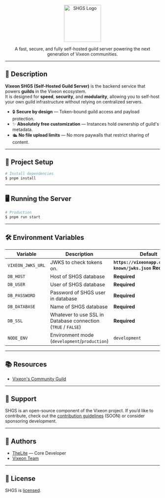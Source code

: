 <p align="center">
  <a href="https://vixeonapp.com" target="blank"><img src="https://vixeonapp.com/favicon.ico" width="120" alt="SHGS Logo" /></a>
</p>

<p align="center">
  A fast, secure, and fully self-hosted guild server powering the next generation of Vixeon communities.
</p>

---

## 📌 Description

**Vixeon SHGS (Self-Hosted Guild Server)** is the backend service that powers **guilds** in the Vixeon ecosystem.  
It is designed for **speed**, **security**, and **modularity**, allowing you to self-host your own guild infrastructure without relying on centralized servers.

- 🔒 **Secure by design** — Token-bound guild access and payload protection.
- ✨ **Absolutely free customization** — Instances hold ownership of guild's metadata.
- 🛳️ **No file upload limits** — No more paywalls that restrict sharing of content.

---

## 🚀 Project Setup

```bash
# Install dependencies
$ pnpm install
````

---

## 🖥 Running the Server

```bash
# Production
$ pnpm run start
```

---

## 🛠 Environment Variables

| Variable       | Description                             | Default       |
| -------------- | --------------------------------------- | ------------- |
| `VIXEON_JWKS_URL` | JWKS to check tokens on.             | **`https://vixeonapp.com/.well-known/jwks.json` Required**  |
| `DB_HOST`         | Host of SHGS database                | **Required**        |
| `DB_USER`         | User of SHGS database                | **Required**        |
| `DB_PASSWORD`         | Password of SHGS user in database                | **Required**        |
| `DB_DATABASE`         | Name of SHGS database                | **Required**        |
| `DB_SSL`         | Whatever to use SSL in Database connection (`TRUE` / `FALSE`)                | **Required**        |
| `NODE_ENV`     | Environment mode (`development`/`production`) | `development` |

---

## 📚 Resources

* [Vixeon's Community Guild](https://vixeonapp.com/)

---

## 🤝 Support

SHGS is an open-source component of the Vixeon project.
If you’d like to contribute, check out the [contribution guidelines](CONTRIBUTING.md) (SOON) or consider sponsoring development.

---

## 👤 Authors

* [TheLite](https://github.com/thelite0) — Core Developer
* [Vixeon Team](https://vixeonapp.com)

---

## 📜 License

SHGS is [licensed](LICENSE).
